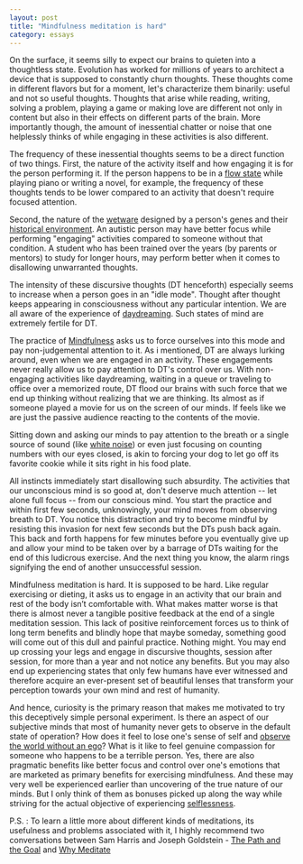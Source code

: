 ```yaml
---
layout: post
title: "Mindfulness meditation is hard"
category: essays
---
```

On the surface, it seems silly to expect our brains to quieten into a thoughtless state. Evolution has worked for millions of years to architect a device that is supposed to constantly churn thoughts. These thoughts come in different flavors but for a moment, let's characterize them binarily: useful and not so useful thoughts. Thoughts that arise while reading, writing, solving a problem, playing a game or making love are different not only in content but also in their effects on different parts of the brain. More importantly though, the amount of inessential chatter or noise that one helplessly thinks of while engaging in these activities is also different. 

The frequency of these inessential thoughts seems to be a direct function of two things. First, the nature of the activity itself and how engaging it is for the person performing it. If the person happens to be in a [flow state](https://en.wikipedia.org/wiki/Flow_(psychology)) while playing piano or writing a novel, for example, the frequency of these thoughts tends to be lower compared to an activity that doesn't require 
focused attention.   

Second, the nature of the [wetware](https://en.wikipedia.org/wiki/Wetware_%28brain%29) designed by a person's genes and their [historical environment](https://en.wikipedia.org/wiki/Environmental_history). An autistic person may have better focus while performing "engaging" activities compared to someone without that condition. A student who has been trained over the years (by parents or mentors) to study for longer hours, may perform better when it comes to disallowing unwarranted thoughts. 

The intensity of these discursive thoughts (DT henceforth) especially seems to increase when a person goes in an "idle mode". Thought after thought keeps appearing in consciousness without any particular intention. We are all aware of the experience of [daydreaming](https://en.wikipedia.org/wiki/Daydream). Such states of mind are extremely fertile for DT. 

The practice of [Mindfulness](https://en.wikipedia.org/wiki/Mindfulness) asks us to force ourselves into this mode and pay non-judgemental attention to it. As i mentioned, DT are always lurking around, even when we are engaged in an activity. These engagements never really allow us to pay attention to DT's control over us. With non-engaging activities like daydreaming, waiting in a queue or traveling to office over a memorized route, DT flood our brains with such force that we end up thinking without realizing that we are thinking. Its almost as if someone played a movie for us on the screen of our minds. If feels like we are just the passive audience 
reacting to the contents of the movie.  

Sitting down and asking our minds to pay attention to the breath or a single source of sound (like [white noise](https://en.wikipedia.org/wiki/White_noise)) or even just focusing on counting numbers with our eyes closed, is akin to forcing your dog to let go off its favorite cookie while it sits right in his food plate. 

All instincts immediately start disallowing such absurdity. The activities that our unconscious mind is so good at, don't deserve much attention -- let alone full focus -- from our conscious mind. You start the practice and within first few seconds, unknowingly, your mind moves from observing breath to DT. You notice this distraction and try to become mindful by resisting this invasion for next few seconds but the DTs push back again. This back and forth happens for few minutes before you eventually give up and allow your mind to be taken over by a barrage of DTs waiting for the end of this ludicrous exercise. And the next thing you know, the alarm rings signifying the end of another unsuccessful session.

Mindfulness meditation is hard. It is supposed to be hard. Like regular exercising or dieting, it asks us to engage in an activity that our brain and rest of the body isn’t comfortable with. What makes matter worse is that there is almost never a tangible positive feedback at the end of a single meditation session. This lack of positive reinforcement forces us to think of long term benefits and blindly hope that maybe someday, something good will come out of this dull and painful practice. Nothing might. You may end up crossing your legs and engage in discursive thoughts, session after session, for more than a year and not notice any benefits. But you may also end up experiencing states that only few humans have ever witnessed and therefore acquire an ever-present set of beautiful lenses that transform your perception towards your own mind and rest of humanity.

And hence, curiosity is the primary reason that makes me motivated to try this deceptively simple personal experiment. Is there an aspect of our subjective minds that most of humanity never gets to observe in the default state of operation? How does it feel to lose one's sense of self and [observe the world without an ego](https://en.wikipedia.org/wiki/Mushin_%28mental_state%29)? What is it like to feel genuine compassion for someone who happens to be a terrible person. Yes, there are also pragmatic benefits like better focus and control over one's emotions that are marketed as primary benefits for exercising mindfulness. And these may  very well be experienced earlier than uncovering of the true nature of our minds. But I only think of them as bonuses picked up along the way while striving for the actual objective of experiencing [selflessness](https://en.wikipedia.org/wiki/Anatta).


P.S. : To learn a little more about different kinds of meditations, its usefulness and problems associated with it, I highly recommend two conversations between Sam Harris and Joseph Goldstein - [The Path and the Goal](https://soundcloud.com/samharrisorg/joseph-goldstein) and [Why Meditate](https://soundcloud.com/samharrisorg/63-why-meditate)

